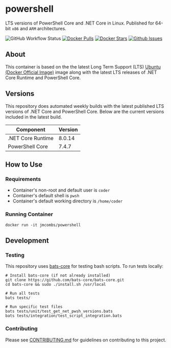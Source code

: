 # powershell

LTS versions of PowerShell Core and .NET Core in Linux. Published for 64-bit `x86` and `ARM` architectures.

![GitHub Workflow Status](https://img.shields.io/github/actions/workflow/status/jmcombs/powershell/ci.yml?logo=github)
[![Docker Pulls](https://img.shields.io/docker/pulls/jmcombs/powershell)](https://hub.docker.com/r/jmcombs/powershell "Click to view the image on Docker Hub")
[![Docker Stars](https://img.shields.io/docker/stars/jmcombs/powershell)](https://hub.docker.com/r/jmcombs/powershell "Click to view the image on Docker Hub")
[![Github Issues](https://img.shields.io/github/issues/jmcombs/powershell)](https://github.com/jmcombs/powershell/issues "Click to view or open issues")

## About

This container is based on the the latest Long Term Support (LTS) [Ubuntu (Docker Official Image)](https://hub.docker.com/_/ubuntu) image along with the latest LTS releases of .NET Core Runtime and PowerShell Core.

## Versions

This repository does automated weekly builds with the latest published LTS versions of .NET Core and PowerShell Core. Below are the current versions included in the latest build.

| Component         | Version |
| ----------------- | ------- |
| .NET Core Runtime | 8.0.14  |
| PowerShell Core   | 7.4.7   |

## How to Use

### **Requirements**

- Container's non-root and default user is `coder`
- Container's default shell is `pwsh`
- Container's default working directory is `/home/coder`

### **Running Container**

```shell
docker run -it jmcombs/powershell
```

## Development

### **Testing**

This repository uses [bats-core](https://github.com/bats-core/bats-core) for testing bash scripts. To run tests locally:

```shell
# Install bats-core (if not already installed)
git clone https://github.com/bats-core/bats-core.git
cd bats-core && sudo ./install.sh /usr/local

# Run all tests
bats tests/

# Run specific test files
bats tests/unit/test_get_net_pwsh_versions.bats
bats tests/integration/test_script_integration.bats
```

### **Contributing**

Please see [CONTRIBUTING.md](CONTRIBUTING.md) for guidelines on contributing to this project.
